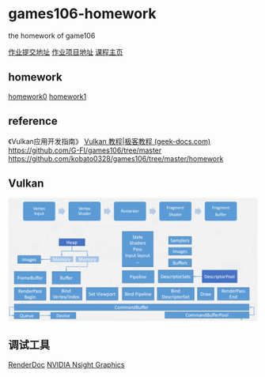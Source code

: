# games106-homework

the homework of game106

[作业提交地址](http://cn.ces-alpha.org/account/)
[作业项目地址](https://github.com/dodoleon/games106)
[课程主页](https://zju-rendering.github.io/games106/)

## homework

[homework0](homework0/hw0.md)
[homework1](homework1/hw1.md)

## reference

《Vulkan应用开发指南》
[Vulkan 教程|极客教程 (geek-docs.com)](https://geek-docs.com/vulkan/vulkan-tutorial/vulkan-tutorial-index.html)
<https://github.com/G-FI/games106/tree/master>
<https://github.com/kobato0328/games106/tree/master/homework>

## Vulkan

![Vulkan流程-创建对象](img/2023-05-18-21-01-01.png)

## 调试工具

[RenderDoc](https://renderdoc.org/)
[NVIDIA Nsight Graphics](https://developer.nvidia.com/nsight-graphics)
